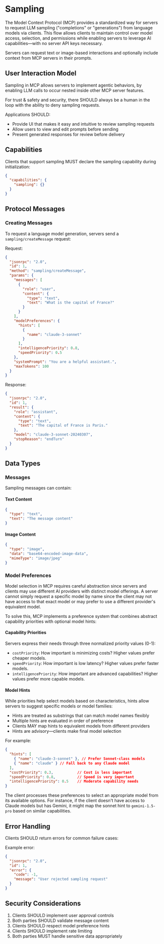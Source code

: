 # Sampling

The Model Context Protocol (MCP) provides a standardized way for servers to request LLM sampling ("completions" or "generations") from language models via clients. This flow allows clients to maintain control over model access, selection, and permissions while enabling servers to leverage AI capabilities—with no server API keys necessary.

Servers can request text or image-based interactions and optionally include context from MCP servers in their prompts.

## User Interaction Model

Sampling in MCP allows servers to implement agentic behaviors, by enabling LLM calls to occur nested inside other MCP server features.

For trust & safety and security, there SHOULD always be a human in the loop with the ability to deny sampling requests.

Applications SHOULD:
- Provide UI that makes it easy and intuitive to review sampling requests
- Allow users to view and edit prompts before sending
- Present generated responses for review before delivery

## Capabilities

Clients that support sampling MUST declare the sampling capability during initialization:

```json
{
  "capabilities": {
    "sampling": {}
  }
}
```

## Protocol Messages

### Creating Messages

To request a language model generation, servers send a `sampling/createMessage` request:

Request:
```json
{
  "jsonrpc": "2.0",
  "id": 1,
  "method": "sampling/createMessage",
  "params": {
    "messages": [
      {
        "role": "user",
        "content": {
          "type": "text",
          "text": "What is the capital of France?"
        }
      }
    ],
    "modelPreferences": {
      "hints": [
        {
          "name": "claude-3-sonnet"
        }
      ],
      "intelligencePriority": 0.8,
      "speedPriority": 0.5
    },
    "systemPrompt": "You are a helpful assistant.",
    "maxTokens": 100
  }
}
```

Response:
```json
{
  "jsonrpc": "2.0",
  "id": 1,
  "result": {
    "role": "assistant",
    "content": {
      "type": "text",
      "text": "The capital of France is Paris."
    },
    "model": "claude-3-sonnet-20240307",
    "stopReason": "endTurn"
  }
}
```

## Data Types

### Messages

Sampling messages can contain:

#### Text Content
```json
{
  "type": "text",
  "text": "The message content"
}
```

#### Image Content
```json
{
  "type": "image",
  "data": "base64-encoded-image-data",
  "mimeType": "image/jpeg"
}
```

### Model Preferences

Model selection in MCP requires careful abstraction since servers and clients may use different AI providers with distinct model offerings. A server cannot simply request a specific model by name since the client may not have access to that exact model or may prefer to use a different provider's equivalent model.

To solve this, MCP implements a preference system that combines abstract capability priorities with optional model hints:

#### Capability Priorities

Servers express their needs through three normalized priority values (0-1):
- `costPriority`: How important is minimizing costs? Higher values prefer cheaper models.
- `speedPriority`: How important is low latency? Higher values prefer faster models.
- `intelligencePriority`: How important are advanced capabilities? Higher values prefer more capable models.

#### Model Hints

While priorities help select models based on characteristics, hints allow servers to suggest specific models or model families:

- Hints are treated as substrings that can match model names flexibly
- Multiple hints are evaluated in order of preference
- Clients MAY map hints to equivalent models from different providers
- Hints are advisory—clients make final model selection

For example:
```json
{
  "hints": [
    { "name": "claude-3-sonnet" }, // Prefer Sonnet-class models
    { "name": "claude" } // Fall back to any Claude model
  ],
  "costPriority": 0.3,           // Cost is less important
  "speedPriority": 0.8,          // Speed is very important
  "intelligencePriority": 0.5    // Moderate capability needs
}
```

The client processes these preferences to select an appropriate model from its available options. For instance, if the client doesn't have access to Claude models but has Gemini, it might map the sonnet hint to `gemini-1.5-pro` based on similar capabilities.

## Error Handling

Clients SHOULD return errors for common failure cases:

Example error:
```json
{
  "jsonrpc": "2.0",
  "id": 1,
  "error": {
    "code": -1,
    "message": "User rejected sampling request"
  }
}
```

## Security Considerations

1. Clients SHOULD implement user approval controls
2. Both parties SHOULD validate message content
3. Clients SHOULD respect model preference hints
4. Clients SHOULD implement rate limiting
5. Both parties MUST handle sensitive data appropriately
